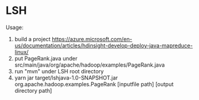 # LSH
Usage:
1. build a project https://azure.microsoft.com/en-us/documentation/articles/hdinsight-develop-deploy-java-mapreduce-linux/
2. put PageRank.java under src/main/java/org/apache/hadoop/examples/PageRank.java
3. run "mvn" under LSH root directory
4. yarn jar target/lshjava-1.0-SNAPSHOT.jar org.apache.hadoop.examples.PageRank [inputfile path] [output directory path] 
